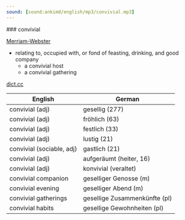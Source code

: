```yaml
---
sound: [sound:ankimd/english/mp3/convivial.mp3]
---
```


\### convivial

[Merriam-Webster](https://www.merriam-webster.com/dictionary/convivial)

- relating to, occupied with, or fond of feasting, drinking, and good company
    - a convivial host
    - a convivial gathering

[dict.cc](https://www.dict.cc/convivial)

| English        | German       |
| -------------- | ------------ |
| convivial (adj) | gesellig (277) |
| convivial (adj) | fröhlich (63) |
| convivial (adj) | festlich (33) |
| convivial (adj) | lustig (21) |
| convivial (sociable, adj) | gastlich (21) |
| convivial (adj) | aufgeräumt (heiter, 16) |
| convivial (adj) | konvivial (veraltet) |
| convivial companion | geselliger Genosse (m) |
| convivial evening | geselliger Abend (m) |
| convivial gatherings | gesellige Zusammenkünfte (pl) |
| convivial habits | gesellige Gewohnheiten (pl) |
